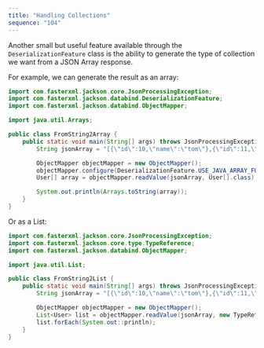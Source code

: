 ```yaml
---
title: "Handling Collections"
sequence: "104"
---
```


Another small but useful feature available through the `DeserializationFeature` class is the ability
to generate the type of collection we want from a JSON Array response.

For example, we can generate the result as an array:

```java
import com.fasterxml.jackson.core.JsonProcessingException;
import com.fasterxml.jackson.databind.DeserializationFeature;
import com.fasterxml.jackson.databind.ObjectMapper;

import java.util.Arrays;

public class FromString2Array {
    public static void main(String[] args) throws JsonProcessingException {
        String jsonArray = "[{\"id\":10,\"name\":\"tom\"},{\"id\":11,\"name\":\"jerry\"}]";

        ObjectMapper objectMapper = new ObjectMapper();
        objectMapper.configure(DeserializationFeature.USE_JAVA_ARRAY_FOR_JSON_ARRAY, true);
        User[] array = objectMapper.readValue(jsonArray, User[].class);

        System.out.println(Arrays.toString(array));
    }
}
```

Or as a List:

```java
import com.fasterxml.jackson.core.JsonProcessingException;
import com.fasterxml.jackson.core.type.TypeReference;
import com.fasterxml.jackson.databind.ObjectMapper;

import java.util.List;

public class FromString2List {
    public static void main(String[] args) throws JsonProcessingException {
        String jsonArray = "[{\"id\":10,\"name\":\"tom\"},{\"id\":11,\"name\":\"jerry\"}]";

        ObjectMapper objectMapper = new ObjectMapper();
        List<User> list = objectMapper.readValue(jsonArray, new TypeReference<List<User>>(){});
        list.forEach(System.out::println);
    }
}
```
